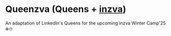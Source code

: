# Queenzva (Queens + [inzva](https://github.com/inzva/Algorithm-Program))

An adaptation of LinkedIn's Queens for the upcoming inzva Winter Camp'25 ❄️☃️

